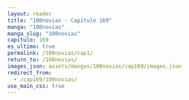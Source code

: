 ```yaml
---
layout: reader
title: "100novias - Capítulo 169"
manga: "100novias"
manga_slug: "100novias"
capitulo: 169
es_ultimo: true
permalink: /100novias/cap1/
return_to: /100novias/
images_json: assets/mangas/100novias/cap169/images.json
redirect_from:
  - /cap169/100novias/
use_main_css: true
---
```


